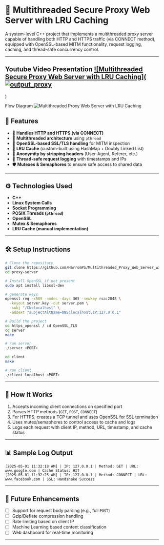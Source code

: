 # 🔐 Multithreaded Secure Proxy Web Server with LRU Caching

A system-level C++ project that implements a multithreaded proxy server capable of handling both HTTP and HTTPS traffic (via CONNECT method), equipped with OpenSSL-based MITM functionality, request logging, caching, and thread-safe concurrency control.

---
Youtube Video Presentation
[![Multithreaded Secure Proxy Web Server with LRU Caching](![output_proxy](https://github.com/user-attachments/assets/60c3f5a1-790c-48ed-ac90-cf72428d4e37)](https://youtu.be/7TCtKU5FkFc)
---
)

Flow Diagram
![Multithreaded Proxy Web Server with LRU Caching](https://github.com/user-attachments/assets/5400c144-796b-4d90-89c3-e0a65957a5b4)

## 🚀 Features

- 🔄 **Handles HTTP and HTTPS (via CONNECT)**
- 🧵 **Multithreaded architecture** using `pthread`
- 🔐 **OpenSSL-based SSL/TLS handling** for MITM inspection
- 🧠 **LRU Cache** (custom-built using HashMap + Doubly Linked List)
- 🧹 **Anonymity by stripping headers** (User-Agent, Referer, etc.)
- 🧾 **Thread-safe request logging** with timestamps and IPs
- 🛡️ **Mutexes & Semaphores** to ensure safe access to shared data

---

## ⚙️ Technologies Used

- **C++**
- **Linux System Calls**
- **Socket Programming**
- **POSIX Threads (`pthread`)**
- **OpenSSL**
- **Mutex & Semaphores**
- **LRU Cache (manual implementation)**

---

## 🛠️ Setup Instructions

```bash
# Clone the repository
git clone https://github.com/HarromPS/Multithreaded_Proxy_Web_Server_with_LRU_Caching/
cd proxy-server

# Install OpenSSL if not present
sudo apt install libssl-dev

# generate keys 
openssl req -x509 -nodes -days 365 -newkey rsa:2048 \
  -keyout server.key -out server.pem \
  -subj "/CN=localhost" \
  -addext "subjectAltName=DNS:localhost,IP:127.0.0.1"

# Build the project
cd https_openssl / cd OpenSSL_TLS
cd server 
make

# run server
./server <PORT>

cd client
make

# run client 
./client localhost <PORT>
````

---

## 📌 How It Works

1. Accepts incoming client connections on specified port
2. Parses HTTP methods (`GET`, `POST`, `CONNECT`)
3. For HTTPS, creates a TCP tunnel and uses OpenSSL for SSL termination
4. Uses mutex/semaphores to control access to cache and logs
5. Logs each request with client IP, method, URL, timestamp, and cache status

---

## 📊 Sample Log Output

```
[2025-05-01 11:32:18 AM] | IP: 127.0.0.1 | Method: GET | URL: www.google.com | Cache Status: HIT
[2025-05-01 11:32:25 AM] | IP: 127.0.0.1 | Method: CONNECT | URL: www.facebook.com | SSL: Handshake Success
```

---

## 🔮 Future Enhancements

* [ ] Support for request body parsing (e.g., full `POST`)
* [ ] Gzip/Deflate compression handling
* [ ] Rate limiting based on client IP
* [ ] Machine Learning based content classification
* [ ] Web dashboard for real-time monitoring

---
